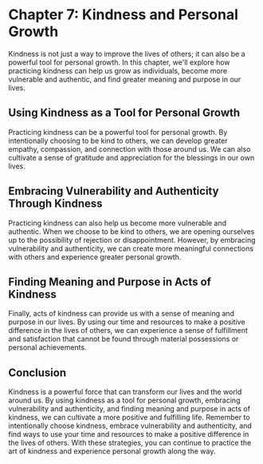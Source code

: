 Chapter 7: Kindness and Personal Growth
=======================================

Kindness is not just a way to improve the lives of others; it can also be a powerful tool for personal growth. In this chapter, we'll explore how practicing kindness can help us grow as individuals, become more vulnerable and authentic, and find greater meaning and purpose in our lives.

Using Kindness as a Tool for Personal Growth
--------------------------------------------

Practicing kindness can be a powerful tool for personal growth. By intentionally choosing to be kind to others, we can develop greater empathy, compassion, and connection with those around us. We can also cultivate a sense of gratitude and appreciation for the blessings in our own lives.

Embracing Vulnerability and Authenticity Through Kindness
---------------------------------------------------------

Practicing kindness can also help us become more vulnerable and authentic. When we choose to be kind to others, we are opening ourselves up to the possibility of rejection or disappointment. However, by embracing vulnerability and authenticity, we can create more meaningful connections with others and experience greater personal growth.

Finding Meaning and Purpose in Acts of Kindness
-----------------------------------------------

Finally, acts of kindness can provide us with a sense of meaning and purpose in our lives. By using our time and resources to make a positive difference in the lives of others, we can experience a sense of fulfillment and satisfaction that cannot be found through material possessions or personal achievements.

Conclusion
----------

Kindness is a powerful force that can transform our lives and the world around us. By using kindness as a tool for personal growth, embracing vulnerability and authenticity, and finding meaning and purpose in acts of kindness, we can cultivate a more positive and fulfilling life. Remember to intentionally choose kindness, embrace vulnerability and authenticity, and find ways to use your time and resources to make a positive difference in the lives of others. With these strategies, you can continue to practice the art of kindness and experience personal growth along the way.

